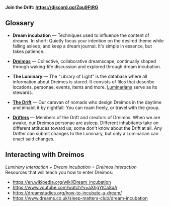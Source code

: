 **Join the Drift: https://discord.gg/Zpu9FtRG** 

## Glossary 

- **Dream incubation** — Techniques used to influence the content of dreams. In short: Quietly focus your intention on the desired theme while falling asleep, and keep a dream journal. It's simple in essence, but takes patience. 

- **[Dreimos](Locations/Dreimos.md)** — Collective, collaborative dreamscape, continually shaped through waking-life discussion and explored through dream incubation. 

- **The Luminary** — The "Library of Light" is the database where all information about Dreimos is stored. It consists of files that describe locations, personae, events, items and more. [Luminarians](Entities/Luminarian.md) serve as its stewards. 

- **[The Drift](Organizations/Drift.md)** — Our caravan of nomads who design Dreimos in the daytime and inhabit it by nightfall. You can roam freely, or travel with the group. 

- **[Drifters](Entities/Drifter.md)** — Members of the Drift and creators of Dreimos. When we are awake, our Dreimos personae are asleep. Different inhabitants take on different attitudes toward us; some don't know about the Drift at all. Any Drifter can submit changes to the Luminary, but only a Luminarian can enact said changes.

## Interacting with Dreimos 

*Luminary interaction + Dream incubation = Dreimos interaction* <br>
Resources that will teach you how to enter Dreimos: 
- https://en.wikipedia.org/wiki/Dream_incubation
- https://www.youtube.com/watch?v=aXhgYlCaSuA 
- https://dreamstudies.org/how-to-incubate-a-dream/ 
- https://www.dreams.co.uk/sleep-matters-club/dream-incubation


